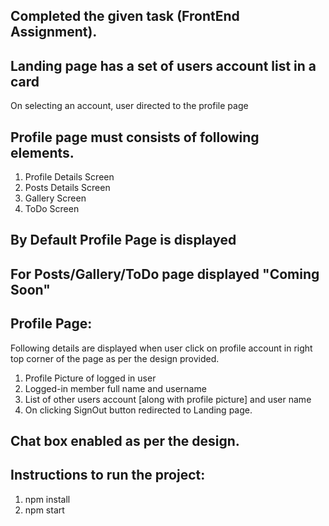 ## Completed the given task (FrontEnd Assignment).

## Landing page has a set of users account list in a card

On selecting an account, user directed to the profile page

## Profile page must consists of following elements.
1. Profile Details Screen
2. Posts Details Screen
3. Gallery Screen
4. ToDo Screen

## By Default Profile Page is displayed

## For Posts/Gallery/ToDo page displayed "Coming Soon"

## Profile Page:
Following details are displayed when user click on profile account in right top corner
of the page as per the design provided.

1. Profile Picture of logged in user
2. Logged-in member full name and username
3. List of other users account [along with profile picture] and user name
4. On clicking SignOut button redirected to Landing page.

## Chat box enabled as per the design.


## Instructions to run the project:
1. npm install
2. npm start

